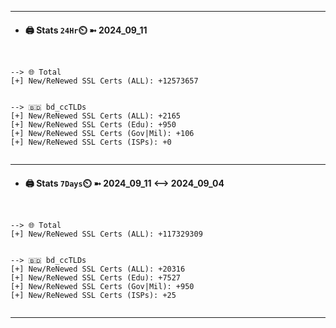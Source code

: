 

---
- #### 🖨️ **Stats** `24Hr`⏲️ ➼ 2024_09_11
```console


--> 🌐 Total
[+] New/ReNewed SSL Certs (ALL): +12573657


--> 🇧🇩 bd_ccTLDs
[+] New/ReNewed SSL Certs (ALL): +2165
[+] New/ReNewed SSL Certs (Edu): +950
[+] New/ReNewed SSL Certs (Gov|Mil): +106
[+] New/ReNewed SSL Certs (ISPs): +0


```

---
- #### 🖨️ **Stats** `7Days`⏲️ ➼ 2024_09_11 <--> 2024_09_04
```console


--> 🌐 Total
[+] New/ReNewed SSL Certs (ALL): +117329309


--> 🇧🇩 bd_ccTLDs
[+] New/ReNewed SSL Certs (ALL): +20316
[+] New/ReNewed SSL Certs (Edu): +7527
[+] New/ReNewed SSL Certs (Gov|Mil): +950
[+] New/ReNewed SSL Certs (ISPs): +25


```

---

